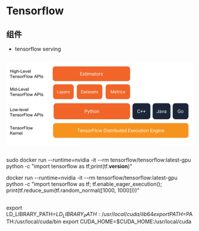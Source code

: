 # Tensorflow


## 组件
+ tensorflow serving

##
![img](img/tensorflow_programming_environment.png)

## 
 sudo docker run --runtime=nvidia -it --rm tensorflow/tensorflow:latest-gpu python -c "import tensorflow as tf;print(tf.__version__)"


docker run --runtime=nvidia -it --rm tensorflow/tensorflow:latest-gpu \
   python -c "import tensorflow as tf; tf.enable_eager_execution(); print(tf.reduce_sum(tf.random_normal([1000, 1000])))"
## 

export LD_LIBRARY_PATH=$LD_LIBRARY_PATH:/usr/local/cuda/lib64
export PATH=$PATH:/usr/local/cuda/bin
export CUDA_HOME=$CUDA_HOME:/usr/local/cuda
 